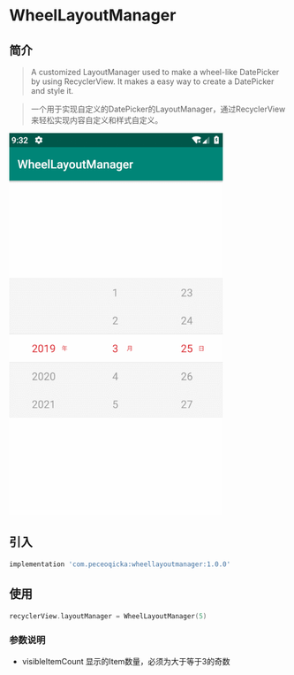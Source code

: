 # WheelLayoutManager

## 简介

> A customized LayoutManager used to make a wheel-like DatePicker by using RecyclerView.
It makes a easy way to create a DatePicker and style it.

> 一个用于实现自定义的DatePicker的LayoutManager，通过RecyclerView来轻松实现内容自定义和样式自定义。

![WheelLayoutManager](/images/wheellayoutmanager.gif)

## 引入

```groovy
implementation 'com.peceoqicka:wheellayoutmanager:1.0.0'
```

## 使用

```kotlin
recyclerView.layoutManager = WheelLayoutManager(5)
```

### 参数说明
* visibleItemCount 显示的Item数量，必须为大于等于3的奇数